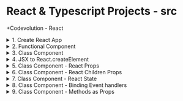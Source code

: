 # React & Typescript Projects - src

+Codevolution - React

<details>
<summary>1. Create React App </summary>

# Create React App

[https://github.com/omeatai/src-react-typescript/commit/3a68f5377543c489222b42ffcf5e009e5e235b3b](https://github.com/omeatai/src-react-typescript/commit/3a68f5377543c489222b42ffcf5e009e5e235b3b)

```ts
npx create-react-app ce-react
```

# start app

```ts
cd ce-react
npm start
```

# #END</details>

<details>
<summary>2. Functional Component </summary>

# Functional Component

[https://github.com/omeatai/src-react-typescript/commit/ffc8b62fe84c791dc5323a3d45bfca30399239c0](https://github.com/omeatai/src-react-typescript/commit/ffc8b62fe84c791dc5323a3d45bfca30399239c0)

# #END</details>

<details>
<summary>3. Class Component </summary>

# Class Component

[https://github.com/omeatai/src-react-typescript/commit/f157db0a27109e046e4cf1acd1eb82758e35f92e](https://github.com/omeatai/src-react-typescript/commit/f157db0a27109e046e4cf1acd1eb82758e35f92e)

# #END</details>

<details>
<summary>4. JSX to React.createElement </summary>

# JSX to React.createElement

[https://github.com/omeatai/src-react-typescript/commit/52eb43c6c276e56cfa0acf58c2bff143d35b2472](https://github.com/omeatai/src-react-typescript/commit/52eb43c6c276e56cfa0acf58c2bff143d35b2472)

# #END</details>

<details>
<summary>5. Class Component - React Props </summary>

# Class Component - React Props

[https://github.com/omeatai/src-react-typescript/commit/12e134fb2643d5c61c8e7214ac8dd6ea52964dc7](https://github.com/omeatai/src-react-typescript/commit/12e134fb2643d5c61c8e7214ac8dd6ea52964dc7)

# #END</details>

<details>
<summary>6. Class Component - React Children Props </summary>

# Class Component - React Children Props

[https://github.com/omeatai/src-react-typescript/commit/67be7823765adb27b9537acac52d971787833cbb](https://github.com/omeatai/src-react-typescript/commit/67be7823765adb27b9537acac52d971787833cbb)

# #END</details>

<details>
<summary>7. Class Component - React State </summary>

# Class Component - React State

[https://github.com/omeatai/src-react-typescript/commit/f1fe7852addca740eaffe7f948d253bca6e3b026](https://github.com/omeatai/src-react-typescript/commit/f1fe7852addca740eaffe7f948d253bca6e3b026)

# #END</details>

<details>
<summary>8. Class Component - Binding Event handlers </summary>

# Class Component - Binding Event handlers

[https://github.com/omeatai/src-react-typescript/commit/46156fa829474998f4d819233eab15ba907dc4c7](https://github.com/omeatai/src-react-typescript/commit/46156fa829474998f4d819233eab15ba907dc4c7)

# #END</details>

<details>
<summary>9. Class Component - Methods as Props </summary>

# Class Component - Methods as Props

```ts

```

```ts

```

```ts

```

```ts

```

```ts

```

```ts

```

```ts

```

```ts

```

```ts

```

```ts

```

```ts

```

```ts

```

```ts

```

```ts

```

```ts

```

```ts

```

```ts

```

```ts

```

```ts

```

```ts

```

# #END</details>
